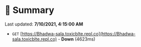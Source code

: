 # 📖 Summary
Last updated: **7/10/2021, 4:15:00 AM**

- `GET` [https://Bhadwa-sala.toxicblte.repl.co](https://Bhadwa-sala.toxicblte.repl.co) - **Down** (4623ms)
